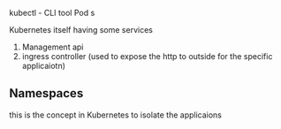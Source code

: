 

kubectl - CLI tool
Pod s

Kubernetes itself having some services
1. Management api
2. ingress controller (used to expose the http to outside for the specific applicaiotn)

Namespaces
----------
this is the concept in Kubernetes to isolate the applicaions
